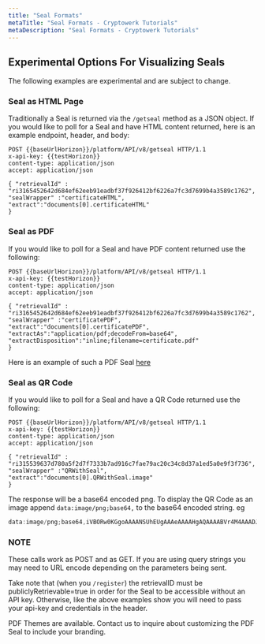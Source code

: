 ```yaml
---
title: "Seal Formats"
metaTitle: "Seal Formats - Cryptowerk Tutorials"
metaDescription: "Seal Formats - Cryptowerk Tutorials"
---
```


## Experimental Options For Visualizing Seals

The following examples are experimental and are subject to change.

### Seal as HTML Page

Traditionally a Seal is returned via the `/getseal` method as a JSON object. If you would like to poll for a Seal and have HTML content returned, here is an example endpoint, header, and body:
```
POST {{baseUrlHorizon}}/platform/API/v8/getseal HTTP/1.1
x-api-key: {{testHorizon}}
content-type: application/json
accept: application/json

{ "retrievalId" : "ri3165452642d684ef62eeb91eadbf37f926412bf6226a7fc3d7699b4a3589c1762",
"sealWrapper" :"certificateHTML", 
"extract":"documents[0].certificateHTML"
}
```
### Seal as PDF

If you would like to poll for a Seal and have PDF content returned use the following:
```
POST {{baseUrlHorizon}}/platform/API/v8/getseal HTTP/1.1
x-api-key: {{testHorizon}}
content-type: application/json
accept: application/json

{ "retrievalId" : "ri3165452642d684ef62eeb91eadbf37f926412bf6226a7fc3d7699b4a3589c1762",
"sealWrapper" :"certificatePDF", 
"extract":"documents[0].certificatePDF",
"extractAs":"application/pdf;decodeFrom=base64",
"extractDisposition":"inline;filename=certificate.pdf"
}
```
Here is an example of such a PDF Seal 
[here](https://developers.cryptowerk.com/platform/API/v8/getseal?retrievalIds=ri31654973711edf92c37bfbdf4f803d9daf1dd9d2a8eca1ee17433241dd9327636&sealWrapper=certificatePDF&extract=documents%5B0%5D.certificatePDF&extractAs=application%2Fpdf%3BdecodeFrom%3Dbase64&extractDisposition=inline%3Bfilename%3Dcertificate.pdf)

### Seal as QR Code

If you would like to poll for a Seal and have a QR Code returned use the following:
```
POST {{baseUrlHorizon}}/platform/API/v8/getseal HTTP/1.1
x-api-key: {{testHorizon}}
content-type: application/json
accept: application/json

{ "retrievalId" : "ri315539637d780a5f2d7f7333b7ad916c7fae79ac20c34c8d37a1ed5a0e9f3f736",
"sealWrapper" :"QRWithSeal", 
"extract":"documents[0].QRWithSeal.image"
}
```
The response will be a base64 encoded png. To display the QR Code as an image append `data:image/png;base64,` to the base64 encoded string. eg
```javascript
data:image/png;base64,iVBORw0KGgoAAAANSUhEUgAAAeAAAAHgAQAAAABVr4M4AAADJ0lEQVR4Xu2UTa7cMAyDc4Pc/5a5QRr+yJl5XRRuFwU....
```

### NOTE
These calls work as POST and as GET. If you are using query strings you may need to URL encode depending on the parameters being sent.

Take note that (when you `/register`) the retrievalID must be publiclyRetrievable=true in order for the Seal to be accessible without an API key. Otherwise, like the above examples show you will need to pass your api-key and credentials in the header.

PDF Themes are available. Contact us to inquire about customizing the PDF Seal to include your branding.
